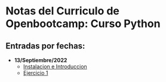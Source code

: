 # Notas del Curriculo de Openbootcamp: Curso Python

## Entradas por fechas:

- **13/Septiembre/2022**
    - [Instalacion e Introduccion](/16_sep_2022/instalacion_intro.md)
    - [Ejercicio 1](./16_sep_2022/ejercicio1.md)